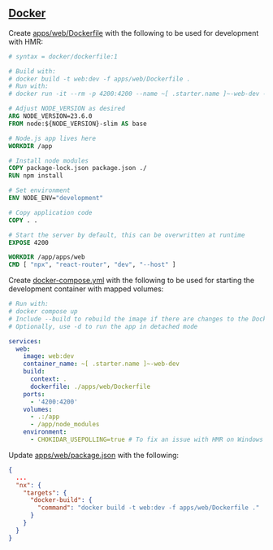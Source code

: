 ## [Docker](https://www.docker.com/)

Create [apps/web/Dockerfile](../../apps/web/Dockerfile) with the following to be used for development with HMR:

```dockerfile
# syntax = docker/dockerfile:1

# Build with:
# docker build -t web:dev -f apps/web/Dockerfile .
# Run with:
# docker run -it --rm -p 4200:4200 --name ~[ .starter.name ]~-web-dev --label com.docker.compose.project=~[ .starter.name ]~ web:dev

# Adjust NODE_VERSION as desired
ARG NODE_VERSION=23.6.0
FROM node:${NODE_VERSION}-slim AS base

# Node.js app lives here
WORKDIR /app

# Install node modules
COPY package-lock.json package.json ./
RUN npm install

# Set environment
ENV NODE_ENV="development"

# Copy application code
COPY . .

# Start the server by default, this can be overwritten at runtime
EXPOSE 4200

WORKDIR /app/apps/web
CMD [ "npx", "react-router", "dev", "--host" ]
```

Create [docker-compose.yml](../../docker-compose.yml) with the following to be used for starting the development container with mapped volumes:

```yaml
# Run with:
# docker compose up
# Include --build to rebuild the image if there are changes to the Dockerfile or package.json files
# Optionally, use -d to run the app in detached mode

services:
  web:
    image: web:dev
    container_name: ~[ .starter.name ]~-web-dev
    build:
      context: .
      dockerfile: ./apps/web/Dockerfile
    ports:
      - '4200:4200'
    volumes:
      - .:/app
      - /app/node_modules
    environment:
      - CHOKIDAR_USEPOLLING=true # To fix an issue with HMR on Windows machines
```

Update [apps/web/package.json](../../apps/web/package.json) with the following:

```json
{
  ...
  "nx": {
    "targets": {
      "docker-build": {
        "command": "docker build -t web:dev -f apps/web/Dockerfile ."
      }
    }
  }
}
```
